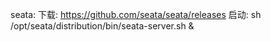 seata:
    下载: https://github.com/seata/seata/releases
    启动: sh /opt/seata/distribution/bin/seata-server.sh &

